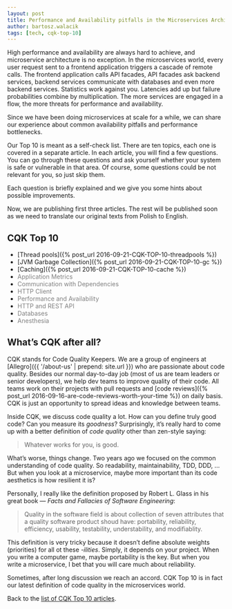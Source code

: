 ```yaml
---
layout: post
title: Performance and Availability pitfalls in the Microservices Architecture — CQK Top 10
author: bartosz.walacik
tags: [tech, cqk-top-10]
---
```


High performance and availability are always hard to achieve,
and microservice architecture is no exception.
In the microservices world, every user request sent to a frontend application triggers a cascade
of remote calls.
The frontend application calls API facades, API facades ask backend services,
backend services communicate with databases and even more backend services.
Statistics work against you. Latencies add up but failure probabilities combine
by multiplication.
The more services are engaged in a flow, the more threats for performance and availability.

Since we have been doing microservices at scale for a while, we can share
our experience about common availability pitfalls and performance bottlenecks.

Our Top 10 is meant as a self-check list.
There are ten topics, each one is covered in a separate article.
In each article, you will find a few questions.
You can go through these questions and ask yourself whether your system is safe or vulnerable
in that area. Of course, some questions could be not relevant for you, so just skip them.

Each question is briefly explained and we give you some hints about possible improvements.

Now, we are publishing first three articles. The rest will be published soon as we need to
translate our original texts from Polish to English.

<h2 id="cqk-top-10">CQK Top 10</h2>

* [Thread pools]({% post_url 2016-09-21-CQK-TOP-10-threadpools %})
* [JVM Garbage Collection]({% post_url 2016-09-21-CQK-TOP-10-gc %})
* [Caching]({% post_url 2016-09-21-CQK-TOP-10-cache %})
* <font color="gray">Application Metrics</font>
* <font color="gray">Communication with Dependencies</font>
* <font color="gray">HTTP Client</font>
* <font color="gray">Performance and Availability</font>
* <font color="gray">HTTP and REST API</font>
* <font color="gray">Databases</font>
* <font color="gray">Anesthesia</font>

## What’s CQK after all?

CQK stands for Code Quality Keepers.
We are a group of engineers at [Allegro]({{ '/about-us' | prepend: site.url }}) who are passionate about code quality.
Besides our normal day-to-day job (most of us are team leaders or senior developers),
we help dev teams to improve quality of their code.
All teams work on their projects with pull requests and
[code reviews]({% post_url 2016-09-16-are-code-reviews-worth-your-time %})
on daily basis. CQK is just an opportunity to spread ideas and knowledge between teams.

Inside CQK, we discuss code quality a lot.
How can you define truly good code? Can you measure its *goodness*?
Surprisingly, it’s really hard to come up with a better definition
of *code quality* other than zen-style saying:

> Whatever works for you, is good.

What’s worse, things change. Two years ago we focused on
the common understanding of code quality.
So readability, maintainability, TDD, DDD, &hellip;
But when you look at a microservice,
maybe more important than its code aesthetics is how resilient it is?

Personally, I really like the definition proposed by Robert L. Glass
in his great book &mdash; *Facts and Fallacies of Software Engineering*:

> Quality in the software field is about collection of seven attributes
> that a quality software product shoud have:
> portability, reliability, efficiency, usability, testability, understability,
> and modifiablity.

This definition is very tricky because it doesn’t define absolute weights (priorities)
for all ot these *-ilities*. Simply, it depends on your project.
When you write a computer game, maybe portability is the key.
But when you write a microservice,
I bet that you will care much about reliability.

Sometimes, after long discussion we reach an accord.
CQK Top 10 is in fact our latest definition of code quality in the microservices world.

Back to the [list of CQK Top 10 articles](#cqk-top-10).
